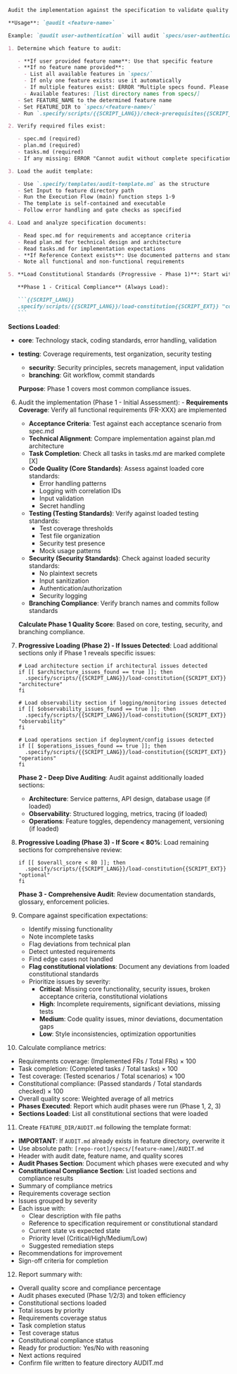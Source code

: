 ````markdown
Audit the implementation against the specification to validate quality and alignment.

**Usage**: `@audit <feature-name>`

Example: `@audit user-authentication` will audit `specs/user-authentication/`

1. Determine which feature to audit:

   - **If user provided feature name**: Use that specific feature
   - **If no feature name provided**:
     - List all available features in `specs/`
     - If only one feature exists: use it automatically
     - If multiple features exist: ERROR "Multiple specs found. Please specify which feature to audit: @audit <feature-name>"
     - Available features: [list directory names from specs/]
   - Set FEATURE_NAME to the determined feature name
   - Set FEATURE_DIR to `specs/<feature-name>/`
   - Run `.specify/scripts/{{SCRIPT_LANG}}/check-prerequisites{{SCRIPT_EXT}} <feature-name> --json --require-tasks` to validate and parse SPEC_FILE and AVAILABLE_DOCS. All paths must be absolute.

2. Verify required files exist:

   - spec.md (required)
   - plan.md (required)
   - tasks.md (required)
   - If any missing: ERROR "Cannot audit without complete specification, plan, and tasks"

3. Load the audit template:

   - Use `.specify/templates/audit-template.md` as the structure
   - Set Input to feature directory path
   - Run the Execution Flow (main) function steps 1-9
   - The template is self-contained and executable
   - Follow error handling and gate checks as specified

4. Load and analyze specification documents:

   - Read spec.md for requirements and acceptance criteria
   - Read plan.md for technical design and architecture
   - Read tasks.md for implementation expectations
   - **If Reference Context exists**: Use documented patterns and standards
   - Note all functional and non-functional requirements

5. **Load Constitutional Standards (Progressive - Phase 1)**: Start with critical sections for initial audit:

   **Phase 1 - Critical Compliance** (Always Load):

   ```{{SCRIPT_LANG}}
   .specify/scripts/{{SCRIPT_LANG}}/load-constitution{{SCRIPT_EXT}} "core,testing,security,branching"
   ```
````

**Sections Loaded**:

- **core**: Technology stack, coding standards, error handling, validation
- **testing**: Coverage requirements, test organization, security testing

  - **security**: Security principles, secrets management, input validation
  - **branching**: Git workflow, commit standards

  **Purpose**: Phase 1 covers most common compliance issues.

6. Audit the implementation (Phase 1 - Initial Assessment): - **Requirements Coverage**: Verify all functional requirements (FR-XXX) are implemented

   - **Acceptance Criteria**: Test against each acceptance scenario from spec.md
   - **Technical Alignment**: Compare implementation against plan.md architecture
   - **Task Completion**: Check all tasks in tasks.md are marked complete [X]
   - **Code Quality (Core Standards)**: Assess against loaded core standards:
     - Error handling patterns
     - Logging with correlation IDs
     - Input validation
     - Secret handling
   - **Testing (Testing Standards)**: Verify against loaded testing standards:
     - Test coverage thresholds
     - Test file organization
     - Security test presence
     - Mock usage patterns
   - **Security (Security Standards)**: Check against loaded security standards:
     - No plaintext secrets
     - Input sanitization
     - Authentication/authorization
     - Security logging
   - **Branching Compliance**: Verify branch names and commits follow standards

   **Calculate Phase 1 Quality Score**: Based on core, testing, security, and branching compliance.

7. **Progressive Loading (Phase 2) - If Issues Detected**: Load additional sections only if Phase 1 reveals specific issues:

   ```{{SCRIPT_LANG}}
   # Load architecture section if architectural issues detected
   if [[ $architecture_issues_found == true ]]; then
     .specify/scripts/{{SCRIPT_LANG}}/load-constitution{{SCRIPT_EXT}} "architecture"
   fi

   # Load observability section if logging/monitoring issues detected
   if [[ $observability_issues_found == true ]]; then
     .specify/scripts/{{SCRIPT_LANG}}/load-constitution{{SCRIPT_EXT}} "observability"
   fi

   # Load operations section if deployment/config issues detected
   if [[ $operations_issues_found == true ]]; then
     .specify/scripts/{{SCRIPT_LANG}}/load-constitution{{SCRIPT_EXT}} "operations"
   fi
   ```

   **Phase 2 - Deep Dive Auditing**: Audit against additionally loaded sections:

   - **Architecture**: Service patterns, API design, database usage (if loaded)
   - **Observability**: Structured logging, metrics, tracing (if loaded)
   - **Operations**: Feature toggles, dependency management, versioning (if loaded)

8. **Progressive Loading (Phase 3) - If Score < 80%**: Load remaining sections for comprehensive review:

   ```{{SCRIPT_LANG}}
   if [[ $overall_score < 80 ]]; then
     .specify/scripts/{{SCRIPT_LANG}}/load-constitution{{SCRIPT_EXT}} "optional"
   fi
   ```

   **Phase 3 - Comprehensive Audit**: Review documentation standards, glossary, enforcement policies.

9. Compare against specification expectations:

   - Identify missing functionality
   - Note incomplete tasks
   - Flag deviations from technical plan
   - Detect untested requirements
   - Find edge cases not handled
   - **Flag constitutional violations**: Document any deviations from loaded constitutional standards
   - Prioritize issues by severity:
     - **Critical**: Missing core functionality, security issues, broken acceptance criteria, constitutional violations
     - **High**: Incomplete requirements, significant deviations, missing tests
     - **Medium**: Code quality issues, minor deviations, documentation gaps
     - **Low**: Style inconsistencies, optimization opportunities

10. Calculate compliance metrics:

- Requirements coverage: (Implemented FRs / Total FRs) × 100
- Task completion: (Completed tasks / Total tasks) × 100
- Test coverage: (Tested scenarios / Total scenarios) × 100
- Constitutional compliance: (Passed standards / Total standards checked) × 100
- Overall quality score: Weighted average of all metrics
- **Phases Executed**: Report which audit phases were run (Phase 1, 2, 3)
- **Sections Loaded**: List all constitutional sections that were loaded

11. Create `FEATURE_DIR/AUDIT.md` following the template format:

- **IMPORTANT**: If `AUDIT.md` already exists in feature directory, overwrite it
- Use absolute path: `[repo-root]/specs/[feature-name]/AUDIT.md`
- Header with audit date, feature name, and quality scores
- **Audit Phases Section**: Document which phases were executed and why
- **Constitutional Compliance Section**: List loaded sections and compliance results
- Summary of compliance metrics
- Requirements coverage section
- Issues grouped by severity
- Each issue with:
  - Clear description with file paths
  - Reference to specification requirement or constitutional standard
  - Current state vs expected state
  - Priority level (Critical/High/Medium/Low)
  - Suggested remediation steps
- Recommendations for improvement
- Sign-off criteria for completion

12. Report summary with:

- Overall quality score and compliance percentage
- Audit phases executed (Phase 1/2/3) and token efficiency
- Constitutional sections loaded
- Total issues by priority
- Requirements coverage status
- Task completion status
- Test coverage status
- Constitutional compliance status
- Ready for production: Yes/No with reasoning
- Next actions required
- Confirm file written to feature directory AUDIT.md

```

```
